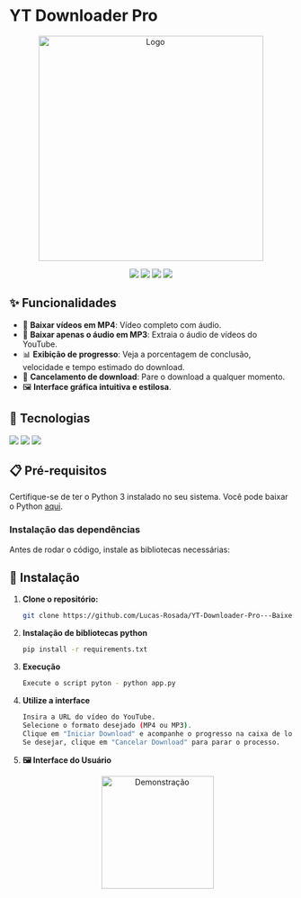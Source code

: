 # YT Downloader Pro

<p align="center">
   <img src="url" width="400" height="400" alt="Logo"/> 
</p>

<p align="center">
  <img src="https://img.shields.io/badge/status-concluído-green">
  <img src="https://img.shields.io/github/stars/Lucas-Rosada/YT-Downloader-Pro">
  <img src="https://img.shields.io/github/issues/Lucas-Rosada/YT-Downloader-Pro">
  <img src="https://img.shields.io/github/forks/Lucas-Rosada/YT-Downloader-Pro">
</p>

## ✨ Funcionalidades

- 🎥 **Baixar vídeos em MP4**: Vídeo completo com áudio.
- 🎵 **Baixar apenas o áudio em MP3**: Extraia o áudio de vídeos do YouTube.
- 📊 **Exibição de progresso**: Veja a porcentagem de conclusão, velocidade e tempo estimado do download.
- 🛑 **Cancelamento de download**: Pare o download a qualquer momento.
- 🖼 **Interface gráfica intuitiva e estilosa**.

## 🚀 Tecnologias

<p align="left">
  <img src="https://img.shields.io/badge/python-3776AB?style=for-the-badge&logo=python&logoColor=white">
  <img src="https://img.shields.io/badge/customtkinter-00497A?style=for-the-badge&logoColor=white">
  <img src="https://img.shields.io/badge/yt--dlp-026464?style=for-the-badge&logoColor=white">
</p>

## 📋 Pré-requisitos

Certifique-se de ter o Python 3 instalado no seu sistema. Você pode baixar o Python [aqui](https://www.python.org/).

### Instalação das dependências

Antes de rodar o código, instale as bibliotecas necessárias:

## 🔧 Instalação

1. **Clone o repositório:**
   ```bash
   git clone https://github.com/Lucas-Rosada/YT-Downloader-Pro---Baixe-V-deos-e-udios-com-Estilo-.git
   
2. **Instalação de bibliotecas python**
   ```bash
   pip install -r requirements.txt

3. **Execução**
   ````bash
   Execute o script pyton - python app.py

5. **Utilize a interface**
   ```bash
   Insira a URL do vídeo do YouTube.
   Selecione o formato desejado (MP4 ou MP3).
   Clique em "Iniciar Download" e acompanhe o progresso na caixa de logs.
   Se desejar, clique em "Cancelar Download" para parar o processo.
   
6. **🖼️ Interface do Usuário**
   <p align="center"> <img src="url" alt="Demonstração" width="200"> </p>
